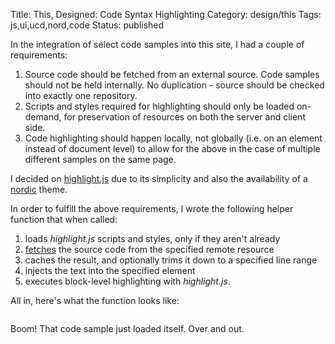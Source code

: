Title: This, Designed: Code Syntax Highlighting
Category: design/this
Tags: js,ui,ucd,nord,code
Status: published

In the integration of select code samples into this site, I had a couple of requirements:

1. Source code should be fetched from an external source. Code samples should not be held internally. No duplication - source should be checked into exactly one repository.
2. Scripts and styles required for highlighting should only be loaded on-demand, for preservation of resources on both the server and client side.
3. Code highlighting should happen locally, not globally (i.e. on an element instead of document level) to allow for the above in the case of multiple different samples on the same page. 

I decided on [highlight.js](https://highlightjs.org/) due to its simplicity and also the availability of a [nordic](https://github.com/arcticicestudio/nord-highlightjs) theme. 

In order to fulfill the above requirements, I wrote the following helper function that when called: 

 1. loads _highlight.js_ scripts and styles, only if they aren't already
 2. [fetches](https://developer.mozilla.org/en-US/docs/Web/API/Fetch_API/Using_Fetch) the source code from the specified remote resource 
 3. caches the result, and optionally trims it down to a specified line range 
 4. injects the text into the specified element
 5. executes block-level highlighting with _highlight.js_.

All in, here's what the function looks like:

<pre><code class="javascript" id="load-file-text-element.js"></code></pre>

Boom! That code sample just loaded itself. Over and out. 

<script>
    loadFileTextElement(
        {
            elementId: "load-file-text-element.js",
            fileUrl: "https://raw.githubusercontent.com/rwev/rwev.gitlab.io/master/content/assets/javascript/load-file-text-element.js"
        }
    );
</script>

